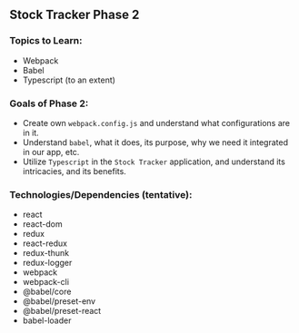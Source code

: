 ## Stock Tracker Phase 2

### Topics to Learn:

- Webpack
- Babel
- Typescript (to an extent)

### Goals of Phase 2:

- Create own `webpack.config.js` and understand what configurations are in it.
- Understand `babel`, what it does, its purpose, why we need it integrated in our app, etc.
- Utilize `Typescript` in the `Stock Tracker` application, and understand its intricacies, and its benefits.

### Technologies/Dependencies (tentative):

- react
- react-dom
- redux
- react-redux
- redux-thunk
- redux-logger
- webpack
- webpack-cli
- @babel/core
- @babel/preset-env
- @babel/preset-react
- babel-loader
